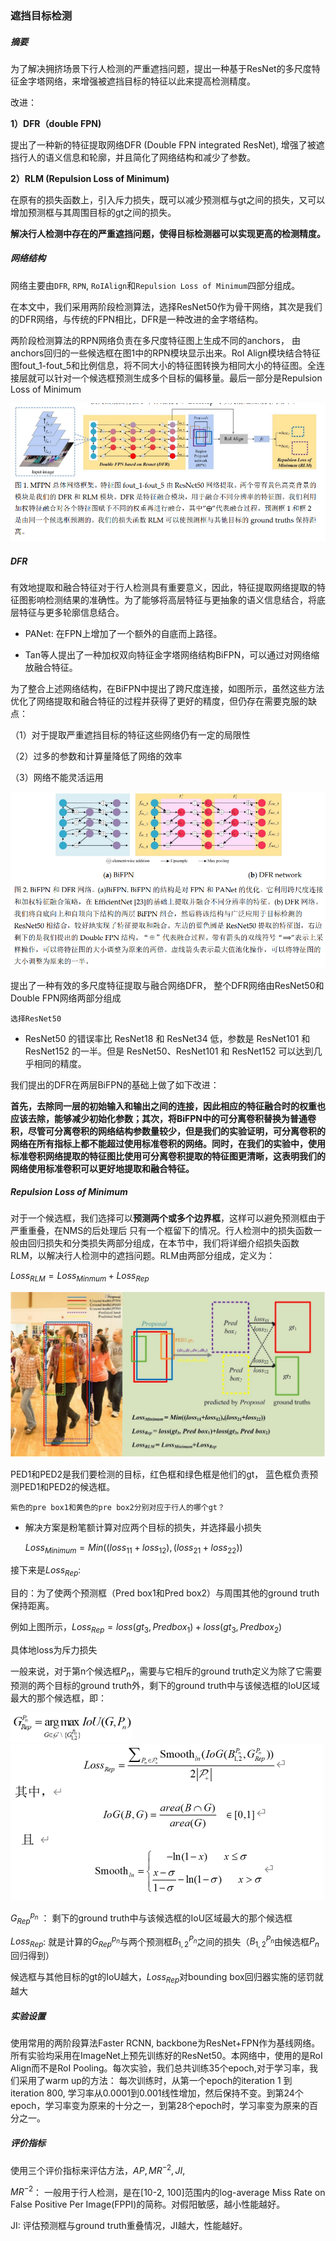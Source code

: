 ### 遮挡目标检测

##### 摘要

为了解决拥挤场景下行人检测的严重遮挡问题，提出一种基于ResNet的多尺度特征金字塔网络，来增强被遮挡目标的特征以此来提高检测精度。

改进：

**1）DFR（double FPN)**

提出了一种新的特征提取网络DFR (Double FPN integrated ResNet), 增强了被遮挡行人的语义信息和轮廓，并且简化了网络结构和减少了参数。

**2）RLM (Repulsion Loss of Minimum)**

在原有的损失函数上，引入斥力损失，既可以减少预测框与gt之间的损失，又可以增加预测框与其周围目标的gt之间的损失。



**解决行人检测中存在的严重遮挡问题，使得目标检测器可以实现更高的检测精度。**



##### 网络结构

网络主要由`DFR`, `RPN`, `RoIAlign`和`Repulsion Loss of Minimum`四部分组成。

在本文中，我们采用两阶段检测算法，选择ResNet50作为骨干网络，其次是我们的DFR网络，与传统的FPN相比，DFR是一种改进的金字塔结构。

两阶段检测算法的RPN网络负责在多尺度特征图上生成不同的anchors， 由anchors回归的一些候选框在图1中的RPN模块显示出来。RoI Align模块结合特征图fout_1-fout_5和比例信息，将不同大小的特征图转换为相同大小的特征图。全连接层就可以针对一个候选框预测生成多个目标的偏移量。最后一部分是Repulsion Loss of Minimum

![image-20220704105219398](./img/image-20220704105219398.png)

##### DFR

有效地提取和融合特征对于行人检测具有重要意义，因此，特征提取网络提取的特征图影响检测结果的准确性。为了能够将高层特征与更抽象的语义信息结合，将底层特征与更多轮廓信息结合。

* PANet: 在FPN上增加了一个额外的自底而上路径。

* Tan等人提出了一种加权双向特征金字塔网络结构BiFPN，可以通过对网络缩放融合特征。

为了整合上述网络结构，在BiFPN中提出了跨尺度连接，如图所示，虽然这些方法优化了网络提取和融合特征的过程并获得了更好的精度，但仍存在需要克服的缺点：

（1）对于提取严重遮挡目标的特征这些网络仍有一定的局限性

（2）过多的参数和计算量降低了网络的效率

（3）网络不能灵活运用

![image-20220704120339559](./img/image-20220704120339559.png)

提出了一种有效的多尺度特征提取与融合网络DFR， 整个DFR网络由ResNet50和Double FPN网络两部分组成

`选择ResNet50`

* ResNet50 的错误率比 ResNet18 和 ResNet34 低，参数是 ResNet101 和 ResNet152 的一半。但是 ResNet50、ResNet101 和 ResNet152 可以达到几乎相同的精度。

我们提出的DFR在两层BiFPN的基础上做了如下改进：

**首先，去除同一层的初始输入和输出之间的连接，因此相应的特征融合时的权重也应该去除，能够减少初始化参数；其次，将BiFPN中的可分离卷积替换为普通卷积，尽管可分离卷积的网络结构参数量较少，但是我们的实验证明，可分离卷积的网络在所有指标上都不能超过使用标准卷积的网络。同时，在我们的实验中，使用标准卷积网络提取的特征图比使用可分离卷积提取的特征图更清晰，这表明我们的网络使用标准卷积可以更好地提取和融合特征。**



##### Repulsion Loss of Minimum

对于一个候选框，我们选择可以**预测两个或多个边界框**，这样可以避免预测框由于严重重叠，在NMS的后处理后 只有一个框留下的情况。行人检测中的损失函数一般由回归损失和分类损失两部分组成，在本节中，我们将详细介绍损失函数RLM，以解决行人检测中的遮挡问题。RLM由两部分组成，定义为：

$Loss_{RLM} = Loss_{Minmum} + Loss_{Rep}$

![image-20220704152724221](./img/image-20220704152724221.png)

PED1和PED2是我们要检测的目标，红色框和绿色框是他们的gt， 蓝色框负责预测PED1和PED2的候选框。

`紫色的pre box1和黄色的pre box2分别对应于行人的哪个gt？`

* 解决方案是粉笔额计算对应两个目标的损失，并选择最小损失

  $Loss_{Minimum} = Min((loss_{11}+loss_{12}), (loss_{21}+loss_{22}))$

接下来是$Loss_{Rep}$:

目的：为了使两个预测框（Pred box1和Pred box2）与周围其他的ground truth保持距离。

例如上图所示，$Loss_{Rep} = loss(gt_{3}, Pred box_{1}) + loss(gt_{3}, Predbox_{2})$

具体地loss为斥力损失

一般来说，对于第n个候选框$P_n$，需要与它相斥的ground truth定义为除了它需要预测的两个目标的ground truth外，剩下的ground truth中与该候选框的IoU区域最大的那个候选框，即：

<img src="./img/image-20220712145659594.png" alt="image-20220712145659594" style="zoom:50%;" />

<img src="./img/image-20220712145951142.png" alt="image-20220712145951142" style="zoom:50%;" />

$G^{p_n}_{Rep}$ ： 剩下的ground truth中与该候选框的IoU区域最大的那个候选框

$Loss_{Rep}$: 就是计算的$G^{p_n}_{Rep}$与两个预测框$B^{P_n}_{1, 2}$之间的损失（$B^{P_n}_{1, 2}$由候选框$P_n$回归得到）

候选框与其他目标的gt的IoU越大，$Loss_{Rep}$对bounding box回归器实施的惩罚就越大



##### 实验设置

使用常用的两阶段算法Faster RCNN, backbone为ResNet+FPN作为基线网络。所有实验均采用在ImageNet上预先训练好的ResNet50。本网络中，使用的是RoI Align而不是RoI Pooling。每次实验，我们总共训练35个epoch,对于学习率，我们采用了warm up的方法： 每次训练时，从第一个epoch的iteration 1 到iteration 800, 学习率从0.0001到0.001线性增加，然后保持不变。到第24个epoch，学习率变为原来的十分之一，到第28个epoch时，学习率变为原来的百分之一。

##### 评价指标

使用三个评价指标来评估方法，$AP, MR^{-2}, JI$, 

$MR^{-2}$： 一般用于行人检测，是在[10-2, 100]范围内的log-average Miss Rate on False Positive Per Image(FPPI)的简称。对假阳敏感，越小性能越好。

JI: 评估预测框与ground truth重叠情况，JI越大，性能越好。



